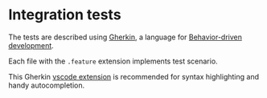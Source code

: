 # Integration tests

The tests are described using [Gherkin](https://cucumber.io/docs/gherkin/), a language for [Behavior-driven development](https://en.wikipedia.org/wiki/Behavior-driven_development).

Each file with the `.feature` extension implements test scenario.

This Gherkin [vscode extension](https://marketplace.visualstudio.com/items?itemName=alexkrechik.cucumberautocomplete) is recommended for syntax highlighting and handy autocompletion.

